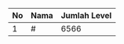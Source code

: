 | No | Nama            | Jumlah Level |
|----|-----------------|--------------|
| 1  | #    |    6566        |
